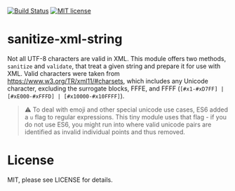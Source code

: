 [![Build Status](https://travis-ci.org/felixrieseberg/sanitize-xml-string.svg?branch=master)](https://travis-ci.org/felixrieseberg/sanitize-xml-string.svg?branch=master)
[![MIT license](http://img.shields.io/badge/license-MIT-brightgreen.svg)](http://opensource.org/licenses/MIT)

# sanitize-xml-string
Not all UTF-8 characters are valid in XML. This module offers two methods, `sanitize` and `validate`, that treat a given string and prepare it for use with XML. Valid characters were taken from https://www.w3.org/TR/xml11/#charsets, which includes any Unicode character, excluding the surrogate blocks, FFFE, and FFFF (`[#x1-#xD7FF] | [#xE000-#xFFFD] | [#x10000-#x10FFFF]`).

> :warning: To deal with emoji and other special unicode use cases, ES6 added a `u` flag to regular expressions. This tiny module uses that flag - if you do not use ES6, you might run into where valid unicode pairs are identified as invalid individual points and thus removed.

# License
MIT, please see LICENSE for details.
